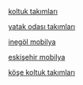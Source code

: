<a href="https://www.harikamobilya.com/koltuk-takimlari">koltuk takımları</a>

<a href="https://www.harikamobilya.com/yatak-odasi">yatak odası takımları</a>

<a href="https://www.harikamobilya.com/">inegöl mobilya</a>

<a href="https://www.harikamobilya.com/">eskişehir mobilya</a>

<a href="https://www.harikamobilya.com/kose-koltuk">köşe koltuk takımları</a>
